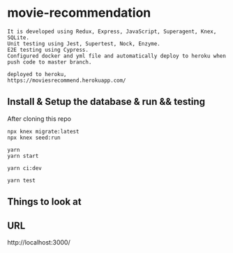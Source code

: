 # movie-recommendation
```Thump up/Skip 10 movies, it will recommend 20 movies based on your options.
It is developed using Redux, Express, JavaScript, Superagent, Knex, SQLite.
Unit testing using Jest, Supertest, Nock, Enzyme. 
E2E testing using Cypress.
Configured docker and yml file and automatically deploy to heroku when push code to master branch.

deployed to heroku,
https://moviesrecommend.herokuapp.com/
```

## Install & Setup the database & run && testing

After cloning this repo

```set up the database
npx knex migrate:latest
npx knex seed:run
```

```shell
yarn
yarn start
```

```run all tests includes Cypress E2E testing and Unite testing
yarn ci:dev
```

```Unit testing
yarn test
```

## Things to look at

URL                                
-----------------------------------
http://localhost:3000/


